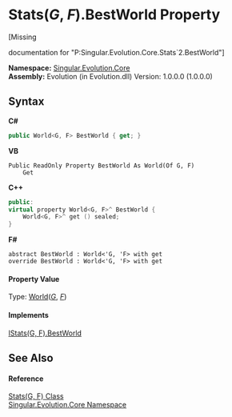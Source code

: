 # Stats(*G*, *F*).BestWorld Property 
 

\[Missing <summary> documentation for "P:Singular.Evolution.Core.Stats`2.BestWorld"\]

**Namespace:**&nbsp;<a href="7a43d210-bf66-e44d-0f97-e9e0fe26b1b8">Singular.Evolution.Core</a><br />**Assembly:**&nbsp;Evolution (in Evolution.dll) Version: 1.0.0.0 (1.0.0.0)

## Syntax

**C#**<br />
``` C#
public World<G, F> BestWorld { get; }
```

**VB**<br />
``` VB
Public ReadOnly Property BestWorld As World(Of G, F)
	Get
```

**C++**<br />
``` C++
public:
virtual property World<G, F>^ BestWorld {
	World<G, F>^ get () sealed;
}
```

**F#**<br />
``` F#
abstract BestWorld : World<'G, 'F> with get
override BestWorld : World<'G, 'F> with get
```


#### Property Value
Type: <a href="4f23c10d-618f-6deb-e2f3-d366fcee378d">World</a>(<a href="c64531fe-cf13-a3d2-8a70-fd88f30e5214">*G*</a>, <a href="c64531fe-cf13-a3d2-8a70-fd88f30e5214">*F*</a>)

#### Implements
<a href="904dda50-42be-212f-8f3e-22e8a706c3e9">IStats(G, F).BestWorld</a><br />

## See Also


#### Reference
<a href="c64531fe-cf13-a3d2-8a70-fd88f30e5214">Stats(G, F) Class</a><br /><a href="7a43d210-bf66-e44d-0f97-e9e0fe26b1b8">Singular.Evolution.Core Namespace</a><br />